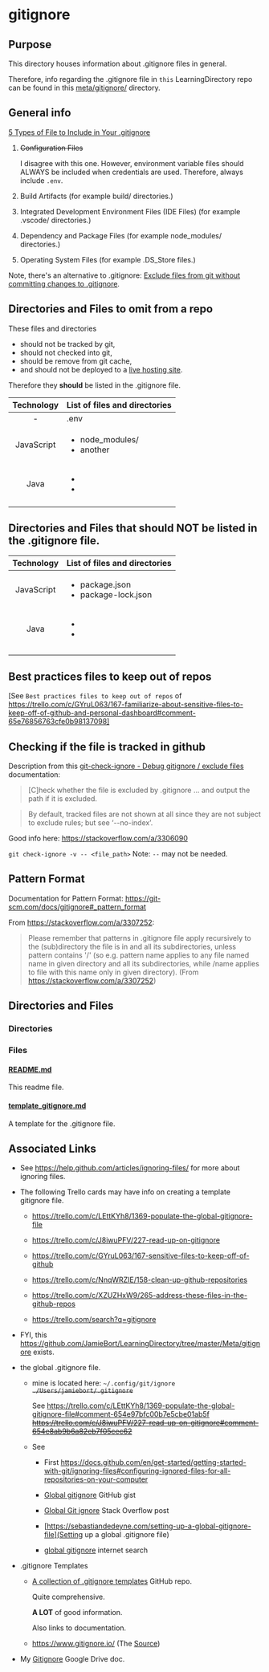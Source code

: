 # gitignore

## Purpose

This directory houses information about .gitignore files in general.

Therefore, info regarding the .gitignore file in `this` LearningDirectory repo can be found in this [meta/gitignore/](../../Meta/README.md#metagitignore) directory.

## General info

[5 Types of File to Include in Your .gitignore](https://www.makeuseof.com/gitignore-file-types-to-include/)

1. ~~Configuration Files~~

   I disagree with this one. However, environment variable files should ALWAYS be included when credentials are used. Therefore, always include `.env`.

2. Build Artifacts (for example build/ directories.)
3. Integrated Development Environment Files (IDE Files) (for example .vscode/ directories.)
4. Dependency and Package Files (for example node_modules/ directories.)
5. Operating System Files (for example .DS_Store files.)

Note, there's an alternative to .gitignore:
[Exclude files from git without committing changes to .gitignore](https://medium.com/@dave_lunny/exclude-files-from-git-without-committing-changes-to-gitignore-986fa712e78d).

## Directories and Files to omit from a repo

These files and directories

- should not be tracked by git,
- should not checked into git,
- should be remove from git cache, <!-- TODO: link to command or documentation for removing file/directory from git cache. -->
- and should not be deployed to a [live hosting site](../../Meta/README.md#hosting).

Therefore they **should** be listed in the .gitignore file.

| Technology | List of files and directories                   |
| :--------: | ----------------------------------------------- |
|     -      | .env                                            |
| JavaScript | <ul><li>node_modules/</li><li>another</li></ul> |
|    Java    | <ul><li></li><li></li></ul>                     |
|            |                                                 |

## Directories and Files that should NOT be listed in the .gitignore file.

| Technology | List of files and directories                            |
| :--------: | -------------------------------------------------------- |
| JavaScript | <ul><li>package.json</li><li>package-lock.json</li></ul> |
|    Java    | <ul><li></li><li></li></ul>                              |
|            |                                                          |
|            |                                                          |

## Best practices files to keep out of repos

[See `Best practices files to keep out of repos` of https://trello.com/c/GYruL063/167-familiarize-about-sensitive-files-to-keep-off-of-github-and-personal-dashboard#comment-65e76856763cfe0b98137098]

## Checking if the file is tracked in github

Description from this [git-check-ignore - Debug gitignore / exclude files](https://git-scm.com/docs/git-check-ignore) documentation:

> [C]heck whether the file is excluded by .gitignore ... and output the path if it is excluded.

> By default, tracked files are not shown at all since they are not subject to exclude rules; but see ‘--no-index’.

Good info here:
https://stackoverflow.com/a/3306090

`git check-ignore -v -- <file_path>` Note: `--` may not be needed.

## Pattern Format

Documentation for Pattern Format:
https://git-scm.com/docs/gitignore#_pattern_format

From https://stackoverflow.com/a/3307252:

> Please remember that patterns in .gitignore file apply recursively to the (sub)directory the file is in and all its subdirectories, unless pattern contains '/' (so e.g. pattern name applies to any file named name in given directory and all its subdirectories, while /name applies to file with this name only in given directory). (From https://stackoverflow.com/a/3307252)

## Directories and Files

### Directories

### Files

#### [README.md](./README.md)

This readme file.

#### [template_gitignore.md](./template_gitignore.md)

A template for the .gitignore file.

## Associated Links

- See https://help.github.com/articles/ignoring-files/ for more about ignoring files.

- The following Trello cards may have info on creating a template gitignore file.

  - https://trello.com/c/LEttKYh8/1369-populate-the-global-gitignore-file

  - https://trello.com/c/J8iwuPFV/227-read-up-on-gitignore

  - https://trello.com/c/GYruL063/167-sensitive-files-to-keep-off-of-github

  - https://trello.com/c/NnqWRZIE/158-clean-up-github-repositories

  - https://trello.com/c/XZUZHxW9/265-address-these-files-in-the-github-repos

  - https://trello.com/search?q=gitignore

- FYI, this https://github.com/JamieBort/LearningDirectory/tree/master/Meta/gitignore exists.

- the global .gitignore file.

  - mine is located here: `~/.config/git/ignore` ~~`./Users/jamiebort/.gitignore`~~

    See https://trello.com/c/LEttKYh8/1369-populate-the-global-gitignore-file#comment-654e97bfc00b7e5cbe01ab5f ~~https://trello.com/c/J8iwuPFV/227-read-up-on-gitignore#comment-654e8ab9b6a82eb7f05cec62~~

  - See

    - First https://docs.github.com/en/get-started/getting-started-with-git/ignoring-files#configuring-ignored-files-for-all-repositories-on-your-computer

    - [Global gitignore](https://gist.github.com/subfuzion/db7f57fff2fb6998a16c) GitHub gist

    - [Global Git ignore](https://stackoverflow.com/questions/7335420/global-git-ignore) Stack Overflow post

    - [https://sebastiandedeyne.com/setting-up-a-global-gitignore-file](Setting up a global .gitignore file)

    - [global gitignore](https://www.google.com/search?aqs=chrome..69i57.3253j0j7&ie=UTF-8&oq=global%20gitignore&q=global%20gitignore&sourceid=chrome&utm_source=pocket_saves) internet search

- .gitignore Templates

  - [A collection of .gitignore templates](https://github.com/github/gitignore) GitHub repo.

    Quite comprehensive.

    **A LOT** of good information.

    Also links to documentation.

  - https://www.gitignore.io/ (The [Source](https://stackoverflow.com/a/60221045/8210460))

- My [Gitignore](https://docs.google.com/document/d/1jjaClZ6chwkRsA4jQJf6zIMMsiOrYBqi6bvuSSJ3NaU/edit#heading=h.5tr8sqn1eyz0) Google Drive doc.
